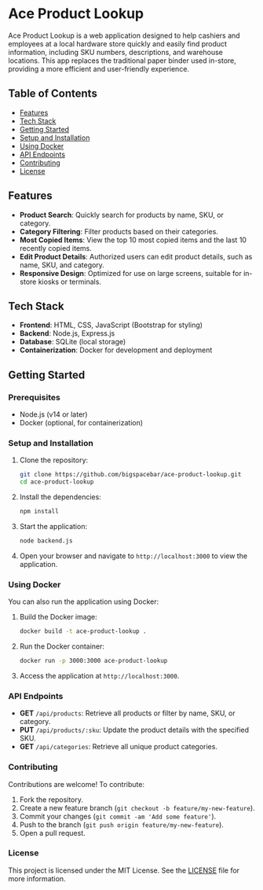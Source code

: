 # Ace Product Lookup

Ace Product Lookup is a web application designed to help cashiers and employees at a local hardware store quickly and easily find product information, including SKU numbers, descriptions, and warehouse locations. This app replaces the traditional paper binder used in-store, providing a more efficient and user-friendly experience.

## Table of Contents

- [Features](#features)
- [Tech Stack](#tech-stack)
- [Getting Started](#getting-started)
- [Setup and Installation](#setup-and-installation)
- [Using Docker](#using-docker)
- [API Endpoints](#api-endpoints)
- [Contributing](#contributing)
- [License](#license)

## Features

- **Product Search**: Quickly search for products by name, SKU, or category.
- **Category Filtering**: Filter products based on their categories.
- **Most Copied Items**: View the top 10 most copied items and the last 10 recently copied items.
- **Edit Product Details**: Authorized users can edit product details, such as name, SKU, and category.
- **Responsive Design**: Optimized for use on large screens, suitable for in-store kiosks or terminals.

## Tech Stack

- **Frontend**: HTML, CSS, JavaScript (Bootstrap for styling)
- **Backend**: Node.js, Express.js
- **Database**: SQLite (local storage)
- **Containerization**: Docker for development and deployment

## Getting Started

### Prerequisites

- Node.js (v14 or later)
- Docker (optional, for containerization)

### Setup and Installation

1. Clone the repository:

    ```bash
    git clone https://github.com/bigspacebar/ace-product-lookup.git
    cd ace-product-lookup
    ```

2. Install the dependencies:

    ```bash
    npm install
    ```

3. Start the application:

    ```bash
    node backend.js
    ```

4. Open your browser and navigate to `http://localhost:3000` to view the application.

### Using Docker

You can also run the application using Docker:

1. Build the Docker image:

    ```bash
    docker build -t ace-product-lookup .
    ```

2. Run the Docker container:

    ```bash
    docker run -p 3000:3000 ace-product-lookup
    ```

3. Access the application at `http://localhost:3000`.

### API Endpoints

- **GET** `/api/products`: Retrieve all products or filter by name, SKU, or category.
- **PUT** `/api/products/:sku`: Update the product details with the specified SKU.
- **GET** `/api/categories`: Retrieve all unique product categories.

### Contributing

Contributions are welcome! To contribute:

1. Fork the repository.
2. Create a new feature branch (`git checkout -b feature/my-new-feature`).
3. Commit your changes (`git commit -am 'Add some feature'`).
4. Push to the branch (`git push origin feature/my-new-feature`).
5. Open a pull request.

### License

This project is licensed under the MIT License. See the [LICENSE](LICENSE) file for more information.
